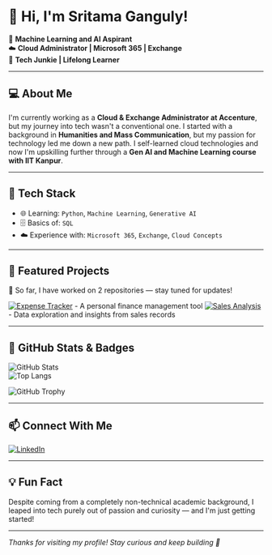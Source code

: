 # 👋 Hi, I'm Sritama Ganguly!

🎯 **Machine Learning and AI Aspirant**  
☁️ **Cloud Administrator | Microsoft 365 | Exchange**  
🧠 **Tech Junkie | Lifelong Learner**  

---

## 💻 About Me

I'm currently working as a **Cloud & Exchange Administrator at Accenture**, but my journey into tech wasn't a conventional one. I started with a background in **Humanities and Mass Communication**, but my passion for technology led me down a new path. I self-learned cloud technologies and now I'm upskilling further through a **Gen AI and Machine Learning course with IIT Kanpur**.

---

## 🧰 Tech Stack

- 🌐 Learning: `Python`, `Machine Learning`, `Generative AI`  
- 🗄️ Basics of: `SQL`  
- ☁️ Experience with: `Microsoft 365`, `Exchange`, `Cloud Concepts`

---

## 📂 Featured Projects

🔹 So far, I have worked on 2 repositories — stay tuned for updates!

[![Expense Tracker](https://img.shields.io/badge/💰-Expense_Tracker_Python-2ea44f?style=flat)](https://github.com/Sritamag14/Expense-Tracker-Python)  - A personal finance management tool
[![Sales Analysis](https://img.shields.io/badge/📈-Sales_Analysis_Dashboard-2ea44f?style=flat)](https://github.com/Sritamag14/Sales---Analysis-Project) - Data exploration and insights from sales records

---

## 🌟 GitHub Stats & Badges

![GitHub Stats](https://github-readme-stats.vercel.app/api?username=Sritama-Ganguly&show_icons=true&theme=radical)  
![Top Langs](https://github-readme-stats.vercel.app/api/top-langs/?username=Sritama-Ganguly&layout=compact&theme=radical)

![GitHub Trophy](https://github-profile-trophy.vercel.app/?username=Sritama-Ganguly&theme=dracula)

---

## 📫 Connect With Me

[![LinkedIn](https://img.shields.io/badge/LinkedIn-blue?style=flat&logo=linkedin&labelColor=blue)](https://www.linkedin.com/in/sritama-ganguly/)

---

## 💡 Fun Fact

Despite coming from a completely non-technical academic background, I leaped into tech purely out of passion and curiosity — and I'm just getting started!

---

_Thanks for visiting my profile! Stay curious and keep building 🚀_


<!--
**Sritamag14/Sritamag14** is a ✨ _special_ ✨ repository because its `README.md` (this file) appears on your GitHub profile.

Here are some ideas to get you started:

- 🔭 I’m currently working on ...
- 🌱 I’m currently learning ...
- 👯 I’m looking to collaborate on ...
- 🤔 I’m looking for help with ...
- 💬 Ask me about ...
- 📫 How to reach me: ...
- 😄 Pronouns: ...
- ⚡ Fun fact: ...
-->
